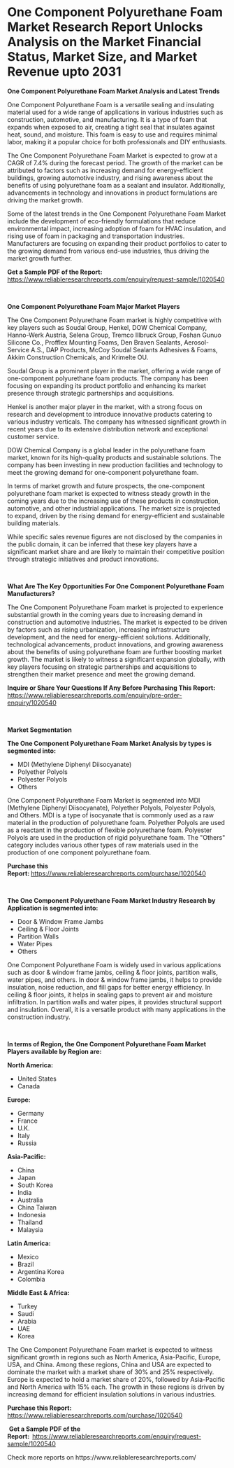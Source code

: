 <p><h1>One Component Polyurethane Foam Market Research Report Unlocks Analysis on the Market Financial Status, Market Size, and Market Revenue upto 2031</h1></p><p><strong>One Component Polyurethane Foam Market Analysis and Latest Trends</strong></p>
<p><p>One Component Polyurethane Foam is a versatile sealing and insulating material used for a wide range of applications in various industries such as construction, automotive, and manufacturing. It is a type of foam that expands when exposed to air, creating a tight seal that insulates against heat, sound, and moisture. This foam is easy to use and requires minimal labor, making it a popular choice for both professionals and DIY enthusiasts.</p><p>The One Component Polyurethane Foam Market is expected to grow at a CAGR of 7.4% during the forecast period. The growth of the market can be attributed to factors such as increasing demand for energy-efficient buildings, growing automotive industry, and rising awareness about the benefits of using polyurethane foam as a sealant and insulator. Additionally, advancements in technology and innovations in product formulations are driving the market growth.</p><p>Some of the latest trends in the One Component Polyurethane Foam Market include the development of eco-friendly formulations that reduce environmental impact, increasing adoption of foam for HVAC insulation, and rising use of foam in packaging and transportation industries. Manufacturers are focusing on expanding their product portfolios to cater to the growing demand from various end-use industries, thus driving the market growth further.</p></p>
<p><strong>Get a Sample PDF of the Report:&nbsp;</strong> <a href="https://www.reliableresearchreports.com/enquiry/request-sample/1020540">https://www.reliableresearchreports.com/enquiry/request-sample/1020540</a></p>
<p>&nbsp;</p>
<p><strong>One Component Polyurethane Foam Major Market Players</strong></p>
<p><p>The One Component Polyurethane Foam market is highly competitive with key players such as Soudal Group, Henkel, DOW Chemical Company, Hanno-Werk Austria, Selena Group, Tremco Illbruck Group, Foshan Gunuo Silicone Co., Profflex Mounting Foams, Den Braven Sealants, Aerosol-Service A.S., DAP Products, McCoy Soudal Sealants Adhesives & Foams, Akkim Construction Chemicals, and Krimelte OU.</p><p>Soudal Group is a prominent player in the market, offering a wide range of one-component polyurethane foam products. The company has been focusing on expanding its product portfolio and enhancing its market presence through strategic partnerships and acquisitions.</p><p>Henkel is another major player in the market, with a strong focus on research and development to introduce innovative products catering to various industry verticals. The company has witnessed significant growth in recent years due to its extensive distribution network and exceptional customer service.</p><p>DOW Chemical Company is a global leader in the polyurethane foam market, known for its high-quality products and sustainable solutions. The company has been investing in new production facilities and technology to meet the growing demand for one-component polyurethane foam.</p><p>In terms of market growth and future prospects, the one-component polyurethane foam market is expected to witness steady growth in the coming years due to the increasing use of these products in construction, automotive, and other industrial applications. The market size is projected to expand, driven by the rising demand for energy-efficient and sustainable building materials.</p><p>While specific sales revenue figures are not disclosed by the companies in the public domain, it can be inferred that these key players have a significant market share and are likely to maintain their competitive position through strategic initiatives and product innovations.</p></p>
<p>&nbsp;</p>
<p><strong>What Are The Key Opportunities For One Component Polyurethane Foam Manufacturers?</strong></p>
<p><p>The One Component Polyurethane Foam market is projected to experience substantial growth in the coming years due to increasing demand in construction and automotive industries. The market is expected to be driven by factors such as rising urbanization, increasing infrastructure development, and the need for energy-efficient solutions. Additionally, technological advancements, product innovations, and growing awareness about the benefits of using polyurethane foam are further boosting market growth. The market is likely to witness a significant expansion globally, with key players focusing on strategic partnerships and acquisitions to strengthen their market presence and meet the growing demand.</p></p>
<p><strong>Inquire or Share Your Questions If Any Before Purchasing This Report:</strong> <a href="https://www.reliableresearchreports.com/enquiry/pre-order-enquiry/1020540">https://www.reliableresearchreports.com/enquiry/pre-order-enquiry/1020540</a></p>
<p>&nbsp;</p>
<p><strong>Market Segmentation</strong></p>
<p><strong>The One Component Polyurethane Foam Market Analysis by types is segmented into:</strong></p>
<p><ul><li>MDI (Methylene Diphenyl Diisocyanate)</li><li>Polyether Polyols</li><li>Polyester Polyols</li><li>Others</li></ul></p>
<p><p>One Component Polyurethane Foam Market is segmented into MDI (Methylene Diphenyl Diisocyanate), Polyether Polyols, Polyester Polyols, and Others. MDI is a type of isocyanate that is commonly used as a raw material in the production of polyurethane foam. Polyether Polyols are used as a reactant in the production of flexible polyurethane foam. Polyester Polyols are used in the production of rigid polyurethane foam. The "Others" category includes various other types of raw materials used in the production of one component polyurethane foam.</p></p>
<p><strong>Purchase this Report:&nbsp;</strong><a href="https://www.reliableresearchreports.com/purchase/1020540">https://www.reliableresearchreports.com/purchase/1020540</a></p>
<p>&nbsp;</p>
<p><strong>The One Component Polyurethane Foam Market Industry Research by Application is segmented into:</strong></p>
<p><ul><li>Door & Window Frame Jambs</li><li>Ceiling & Floor Joints</li><li>Partition Walls</li><li>Water Pipes</li><li>Others</li></ul></p>
<p><p>One Component Polyurethane Foam is widely used in various applications such as door & window frame jambs, ceiling & floor joints, partition walls, water pipes, and others. In door & window frame jambs, it helps to provide insulation, noise reduction, and fill gaps for better energy efficiency. In ceiling & floor joints, it helps in sealing gaps to prevent air and moisture infiltration. In partition walls and water pipes, it provides structural support and insulation. Overall, it is a versatile product with many applications in the construction industry.</p></p>
<p>&nbsp;</p>
<p><strong>In terms of Region, the One Component Polyurethane Foam Market Players available by Region are:</strong></p>
<p>
    <p> <strong> North America: </strong>
        <ul>
            <li>United States</li>
            <li>Canada</li>
        </ul>
        </p> 
    <p> <strong> Europe: </strong>
        <ul>
            <li>Germany</li>
            <li>France</li>
            <li>U.K.</li>
            <li>Italy</li>
            <li>Russia</li>
        </ul>
        </p> 
    <p> <strong> Asia-Pacific: </strong>
        <ul>
            <li>China</li>
            <li>Japan</li>
            <li>South Korea</li>
            <li>India</li>
            <li>Australia</li>
            <li>China Taiwan</li>
            <li>Indonesia</li>
            <li>Thailand</li>
            <li>Malaysia</li>
        </ul>
        </p> 
    <p> <strong> Latin America: </strong>
        <ul>
            <li>Mexico</li>
            <li>Brazil</li>
            <li>Argentina Korea</li>
            <li>Colombia</li>
        </ul>
        </p> 
    <p> <strong> Middle East & Africa: </strong>
        <ul>
            <li>Turkey</li>
            <li>Saudi</li>
            <li>Arabia</li>
            <li>UAE</li>
            <li>Korea</li>
        </ul>
    </p>
    </p>
<p><p>The One Component Polyurethane Foam market is expected to witness significant growth in regions such as North America, Asia-Pacific, Europe, USA, and China. Among these regions, China and USA are expected to dominate the market with a market share of 30% and 25% respectively. Europe is expected to hold a market share of 20%, followed by Asia-Pacific and North America with 15% each. The growth in these regions is driven by increasing demand for efficient insulation solutions in various industries.</p></p>
<p><strong>Purchase this Report: </strong><a href="https://www.reliableresearchreports.com/purchase/1020540">https://www.reliableresearchreports.com/purchase/1020540</a></p>
<p>&nbsp;<strong>Get a Sample PDF of the Report:&nbsp;&nbsp;</strong><a href="https://www.reliableresearchreports.com/enquiry/request-sample/1020540">https://www.reliableresearchreports.com/enquiry/request-sample/1020540</a></p>
<p><strong></strong></p>
<p>Check more reports on https://www.reliableresearchreports.com/</p>